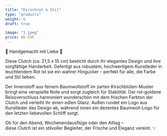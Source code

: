 ```yaml
---
title: "Kirschrot & Stil"
type: "products"
weight: 6
draft: true

image: "1.jpeg"
price: 86 CHF
---
```


🌸 Handgemacht mit Liebe 🌸

Diese Clutch (ca. 21,5 x 15 cm) besticht durch ihr elegantes Design und ihre sorgfältige Handarbeit. Gefertigt aus robustem, hochwertigem Kunstleder in leuchtendem Rot ist sie ein wahrer Hingucker – perfekt für alle, die Farbe und Stil lieben.

Der Innenstoff aus feinem Baumwollstoff im zarten Kirschblüten-Muster bringt eine verspielte Note und sorgt zugleich für Stabilität. Der rot-goldene Reissverschluss harmoniert wunderschön mit dem frischen Farbton der Clutch und verleiht ihr einen edlen Glanz. Außen rundet ein Logo aus Kunstleder das Design ab, während innen ein dezentes Baumwoll-Logo für den letzten liebevollen Schliff sorgt.

Ob für den Abend, Wochenendausflüge oder den Alltag –  
diese Clutch ist ein stilvoller Begleiter, der Frische und Eleganz vereint. ✨
